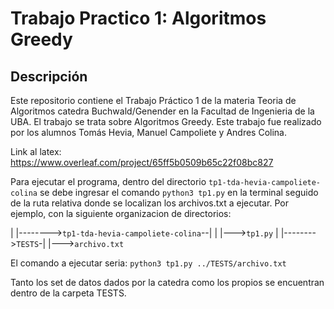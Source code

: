 # Trabajo Practico 1: Algoritmos Greedy

## Descripción
Este repositorio contiene el Trabajo Práctico 1 de la materia Teoria de Algoritmos catedra Buchwald/Genender en la Facultad de Ingenieria de la UBA. El trabajo se trata sobre Algoritmos Greedy.
Este trabajo fue realizado por los alumnos Tomás Hevia, Manuel Campoliete y Andres Colina.

Link al latex: https://www.overleaf.com/project/65ff5b0509b65c22f08bc827

Para ejecutar el programa, dentro del directorio `tp1-tda-hevia-campoliete-colina` se debe ingresar el comando `python3 tp1.py` en la terminal seguido de la ruta relativa donde se localizan los archivos.txt a ejecutar. Por ejemplo, con la siguiente organizacion de directorios:

|
|-------->`tp1-tda-hevia-campoliete-colina`--|
|                                            |--->`tp1.py`
|
|-------->`TESTS`-|
                  |--->`archivo.txt`

El comando a ejecutar seria: `python3 tp1.py ../TESTS/archivo.txt`

Tanto los set de datos dados por la catedra como los propios se encuentran dentro de la carpeta TESTS.


